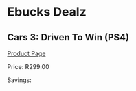 
# Ebucks Dealz
## Cars 3: Driven To Win (PS4)
[Product Page](https://www.ebucks.com/web/shop/productSelected.do?prodId=1065550234&catId=724351586)

Price: R299.00

Savings: 


	